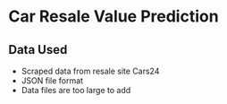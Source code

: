 # Car Resale Value Prediction

## Data Used
- Scraped data from resale site Cars24 
- JSON file format
- Data files are too large to add
